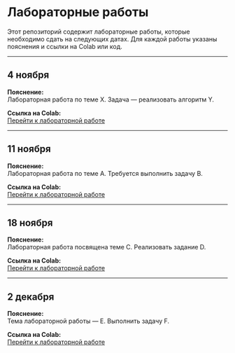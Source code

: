 # Лабораторные работы

Этот репозиторий содержит лабораторные работы, которые необходимо сдать на следующих датах. Для каждой работы указаны пояснения и ссылки на Colab или код.

---

## 4 ноября  
**Пояснение:**  
Лабораторная работа по теме X. Задача — реализовать алгоритм Y.  

**Ссылка на Colab:**  
[Перейти к лабораторной работе](https://colab.research.google.com/your_link_here)

---

## 11 ноября  
**Пояснение:**  
Лабораторная работа по теме A. Требуется выполнить задачу B.  

**Ссылка на Colab:**  
[Перейти к лабораторной работе](https://colab.research.google.com/your_link_here)

---

## 18 ноября  
**Пояснение:**  
Лабораторная работа посвящена теме C. Реализовать задание D.  

**Ссылка на Colab:**  
[Перейти к лабораторной работе](https://colab.research.google.com/your_link_here)

---

## 2 декабря  
**Пояснение:**  
Тема лабораторной работы — E. Выполнить задачу F.  

**Ссылка на Colab:**  
[Перейти к лабораторной работе](https://colab.research.google.com/your_link_here)
